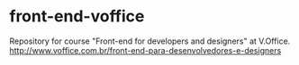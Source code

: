 # front-end-voffice
Repository for course "Front-end for developers and designers" at V.Office. http://www.voffice.com.br/front-end-para-desenvolvedores-e-designers
